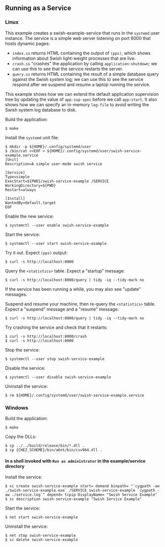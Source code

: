 ## Running as a Service

### Linux

This example creates a swish-example-service that runs in the `systemd` user instance.
The service is a simple web server listening on port 8000 that hosts dynamic pages:
 - `index.ss` returns HTML containing the output of `(pps)`, which shows information about Swish light-weight processes that are live.
 - `crash.ss` "crashes" the application by calling `application:shutdown`; we can use this to see that the service restarts the server.
 - `query.ss` returns HTML containing the result of a simple database query against the Swish system log; we can use this to see the service respond after we suspend and resume a laptop running the service.

This example shows how we can extend the default application supervision tree by updating the value of `app-sup-spec` before we call `app:start`. It also shows how we can specify an in-memory `log-file` to avoid writing the Swish system log database to disk.

Build the application:

```
$ make
```

Install the `systemd` unit file:
```
$ mkdir -p ${HOME}/.config/systemd/user
$ /bin/cat <<EOF > ${HOME}/.config/systemd/user/swish-service-example.service
[Unit]
Description=A simple user-mode swish service

[Service]
Type=simple
ExecStart=${PWD}/swish-service-example /SERVICE
WorkingDirectory=${PWD}
Restart=always

[Install]
WantedBy=default.target
EOF
```

Enable the new service:
```
$ systemctl --user enable swish-service-example
```

Start the service:
```
$ systemctl --user start swish-service-example
```

Try it out. Expect `(pps)` output:
```
$ curl -s http://localhost:8000
```

Query the `<statistics>` table. Expect a "startup" message:
```
$ curl -s http://localhost:8000/query | tidy -iq --tidy-mark no
```
If the service has been running a while, you may also see "update" messages.

Suspend and resume your machine, then re-query the `<statistics>` table.
Expect a "suspend" message and a "resume" message:
```
$ curl -s http://localhost:8000/query | tidy -iq --tidy-mark no
```

Try crashing the service and check that it restarts:
```
$ curl -s http://localhost:8000/crash
$ curl -s http://localhost:8000
```

Stop the service:
```
$ systemctl --user stop swish-service-example
```

Disable the service:
```
$ systemctl --user disable swish-service-example
```

Uninstall the service:
```
$ rm ${HOME}/.config/systemd/user/swish-service-example.service
```

### Windows

Build the application:

```
$ make
```

Copy the DLLs:

```
$ cp ../../build/release/bin/*.dll .
$ cp {CHEZ_SCHEME}/bin/a6nt/bin/csv964.dll .
```

#### In a shell invoked with `Run as administrator` in the example/service directory

Install the service:

```
$ sc create swish-service-example start= demand binpath= "`cygpath -aw ./swish-service-example.exe` /SERVICE swish-service-example `cygpath -aw ./service.log`" depend= tcpip DisplayName= "Swish Service Example"
$ sc description swish-service-example "Swish Service Example"
```

Start the service:

```
$ net start swish-service-example
```

Uninstall the service:

```
$ net stop swish-service-example
$ sc delete swish-service-example
```

